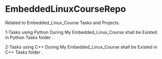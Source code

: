 # EmbeddedLinuxCourseRepo
Related to  Embedded_Linux_Course Tasks and Projects.

1-Tasks using Python During My Embedded_Linux_Course shall be Existed in Python Tasks folder . 

2-Tasks using   C++  During My Embedded_Linux_Course shall be Existed in C++ Tasks folder .
